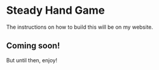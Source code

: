 # Steady Hand Game
The instructions on how to build this will be on my website.
<h2> Coming soon! </h2>
But until then, enjoy!

